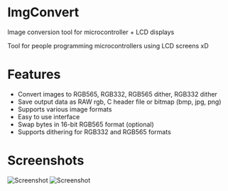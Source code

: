 # ImgConvert

Image conversion tool for microcontroller + LCD displays

Tool for people programming microcontrollers using LCD screens xD

# Features
- Convert images to RGB565, RGB332, RGB565 dither, RGB332 dither
- Save output data as RAW rgb, C header file or bitmap (bmp, jpg, png)
- Supports various image formats
- Easy to use interface
- Swap bytes in 16-bit RGB565 format (optional)
- Supports dithering for RGB332 and RGB565 formats

# Screenshots
![Screenshot](https://github.com/dkm1978/ImgConvert2/blob/master/screenshots/FD31B05C-F6DE-4673-A160-ABA0CA8C42D3.png)
![Screenshot](https://github.com/dkm1978/ImgConvert2/blob/master/screenshots/B8745691-EDCA-48B0-AF8F-66DEF6E6779A.png)
